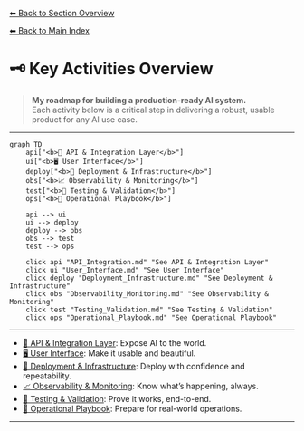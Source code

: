 [⬅ Back to Section Overview](README.md)

[⬅ Back to Main Index](../../INDEX.md)

# 🗝️ Key Activities Overview

> **My roadmap for building a production-ready AI system.**  
> Each activity below is a critical step in delivering a robust, usable product for any AI use case.

---

```mermaid
graph TD
    api["<b>🔌 API & Integration Layer</b>"]
    ui["<b>🖥️ User Interface</b>"]
    deploy["<b>🚀 Deployment & Infrastructure</b>"]
    obs["<b>📈 Observability & Monitoring</b>"]
    test["<b>🧪 Testing & Validation</b>"]
    ops["<b>📒 Operational Playbook</b>"]

    api --> ui
    ui --> deploy
    deploy --> obs
    obs --> test
    test --> ops

    click api "API_Integration.md" "See API & Integration Layer"
    click ui "User_Interface.md" "See User Interface"
    click deploy "Deployment_Infrastructure.md" "See Deployment & Infrastructure"
    click obs "Observability_Monitoring.md" "See Observability & Monitoring"
    click test "Testing_Validation.md" "See Testing & Validation"
    click ops "Operational_Playbook.md" "See Operational Playbook"
```

---

- [🔌 API & Integration Layer](API_Integration.md): Expose AI to the world.
- [🖥️ User Interface](User_Interface.md): Make it usable and beautiful.
- [🚀 Deployment & Infrastructure](Deployment_Infrastructure.md): Deploy with confidence and repeatability.
- [📈 Observability & Monitoring](Observability_Monitoring.md): Know what’s happening, always.
- [🧪 Testing & Validation](Testing_Validation.md): Prove it works, end-to-end.
- [📒 Operational Playbook](Operational_Playbook.md): Prepare for real-world operations.

---